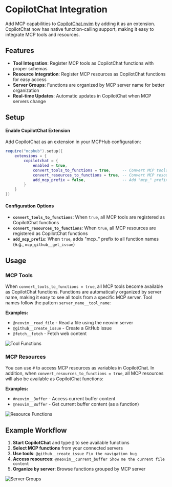 # CopilotChat Integration

Add MCP capabilities to [CopilotChat.nvim](https://github.com/CopilotC-Nvim/CopilotChat.nvim) by adding it as an extension. CopilotChat now has native function-calling support, making it easy to integrate MCP tools and resources.

## Features

- **Tool Integration**: Register MCP tools as CopilotChat functions with proper schemas
- **Resource Integration**: Register MCP resources as CopilotChat functions for easy access
- **Server Groups**: Functions are organized by MCP server name for better organization
- **Real-time Updates**: Automatic updates in CopilotChat when MCP servers change

## Setup

#### Enable CopilotChat Extension

Add CopilotChat as an extension in your MCPHub configuration:

```lua
require("mcphub").setup({
    extensions = {
        copilotchat = {
            enabled = true,
            convert_tools_to_functions = true,     -- Convert MCP tools to CopilotChat functions
            convert_resources_to_functions = true, -- Convert MCP resources to CopilotChat functions  
            add_mcp_prefix = false,                -- Add "mcp_" prefix to function names
        }
    }
})
```

#### Configuration Options

- **`convert_tools_to_functions`**: When `true`, all MCP tools are registered as CopilotChat functions
- **`convert_resources_to_functions`**: When `true`, all MCP resources are registered as CopilotChat functions
- **`add_mcp_prefix`**: When `true`, adds "mcp_" prefix to all function names (e.g., `mcp_github__get_issue`)

## Usage

### MCP Tools 

When `convert_tools_to_functions = true`, all MCP tools become available as CopilotChat functions. Functions are automatically organized by server name, making it easy to see all tools from a specific MCP server. Tool names follow the pattern `server_name__tool_name`:

**Examples:**
- `@neovim__read_file` - Read a file using the neovim server
- `@github__create_issue` - Create a GitHub issue  
- `@fetch__fetch` - Fetch web content

![Tool Functions](https://github.com/user-attachments/assets/7c16bc7e-a9df-4afc-9736-2ee6a39919a9)

### MCP Resources 

You can use `#` to access MCP resources as variables in CopilotChat. In addition, when `convert_resources_to_functions = true`, all MCP resources will also be available as CopilotChat functions:

**Examples:**
- `#neovim__Buffer` - Access current buffer content
- `@neovim__Buffer` - Get current buffer content (as a function)

![Resource Functions](https://github.com/user-attachments/assets/7f77bf1e-12b7-4745-a87b-40181a619733)



## Example Workflow

1. **Start CopilotChat** and type `@` to see available functions
2. **Select MCP functions** from your connected servers
3. **Use tools**: `@github__create_issue Fix the navigation bug`
4. **Access resources**: `@neovim__current_buffer Show me the current file content`
5. **Organize by server**: Browse functions grouped by MCP server

![Server Groups](https://github.com/user-attachments/assets/adc556bb-7d5f-4d22-820a-a7daeb0ac72c)
